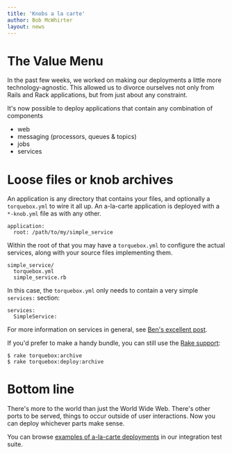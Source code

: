 ```yaml
---
title: 'Knobs a la carte'
author: Bob McWhirter
layout: news
---
```


[ben.services]: /news/2011/01/28/services/
[rake.support]: /documentation/1.0.0.Beta23/deployment.html#d0e782
[examples]: https://github.com/torquebox/torquebox/tree/master/integration-tests/apps/alacarte

# The Value Menu

In the past few weeks, we worked on making our deployments a little more
technology-agnostic.  This allowed us to divorce ourselves not only from
Rails and Rack applications, but from just about any constraint.

It's now possible to deploy applications that contain any combination
of components

* web
* messaging (processors, queues & topics)
* jobs
* services

# Loose files or **knob** archives

An application is any directory that contains your files, and optionally
a `torquebox.yml` to wire it all up.  An a-la-carte application is deployed
with a `*-knob.yml` file as with any other.

    application:
      root: /path/to/my/simple_service

Within the root of that you may have a `torquebox.yml` to configure the
actual services, along with your source files implementing them.

    simple_service/
      torquebox.yml
      simple_service.rb

In this case, the `torquebox.yml` only needs to contain a very simple
`services:` section:

    services:
      SimpleService:

For more information on services in general, see [Ben's excellent post][ben.services].

If you'd prefer to make a handy bundle, you can still use the [Rake support][rake.support]:

    $ rake torquebox:archive
    $ rake torquebox:deploy:archive

# Bottom line

There's more to the world than just the World Wide Web.  There's other ports to be served,
things to occur outside of user interactions.  Now you can deploy whichever parts make sense.

You can browse [examples of a-la-carte deployments][examples] in our integration test suite.
